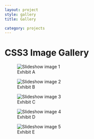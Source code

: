 ```yaml
---
layout: project
style: gallery
title: Gallery

category: projects
---
```


CSS3 Image Gallery
=================

<figure>
  <img src="/img/slideshow/ss01.jpg" alt="Slideshow image 1">
  <figcaption>Exhibit A</figcaption>
</figure>

<figure>
  <img src="/img/slideshow/ss02.jpg" alt="Slideshow image 2">
  <figcaption>Exhibit B</figcaption>
</figure>

<figure>
  <img src="/img/slideshow/ss03.jpg" alt="Slideshow image 3">
  <figcaption>Exhibit C</figcaption>
</figure>

<figure>
  <img src="/img/slideshow/ss04.jpg" alt="Slideshow image 4">
  <figcaption>Exhibit D</figcaption>
</figure>

<figure>
  <img src="/img/slideshow/ss05.jpg" alt="Slideshow image 5">
  <figcaption>Exhibit E</figcaption>
</figure>